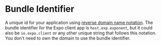 # Bundle Identifier

A unique id for your application using [reverse domain name notation](https://en.wikipedia.org/wiki/Reverse_domain_name_notation). The bundle identifier for the Expo client app is `host.exp.exponent`, but it could also be `io.expo.client` or any other unique string that follows this notation. You don't need to own the domain to use the bundle identifier.
